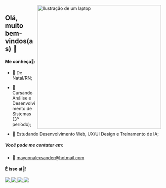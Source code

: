 <img src="https://raw.githubusercontent.com/MicaelliMedeiros/micaellimedeiros/master/image/computer-illustration.png" min-width="400px" max-width="400px" width="400px" align="right" alt="Ilustração de um laptop">

## Olá, muito bem-vindos(as) 👋

#### Me conheça👐:

- 🎯 De Natal/RN;

- 🎯 Cursando Análise e Desenvolvimento de Sistemas (3º período);

- 🎯 Estudando Desenvolvimento Web, UX/UI Design e Treinamento de IA;

##### Você pode me contatar em:
- 📩 mayconalexsander@hotmail.com

#### É isso aí👋!

<p align="left">
  <a href="https://www.linkedin.com/in/mayconalexsander" target="_blank" alt="LinkedIn">
    <img src="https://img.shields.io/badge/-LinkedIn-1C1C1C?style=for-the-badge&logo=inspire&logoColor=1DA1F2"/>
  </a>

  <a href="https://www.figma.com/design/6yytvyP3oeYmfdMnIPGTAS/Meu-Portf%C3%B3lio?m=auto&t=ps0FLtgfcUZi2XnB-1" target="_blank" alt="Figma">
    <img src="https://img.shields.io/badge/-Figma-1C1C1C?style=for-the-badge&logo=figma&logoColor=ff7362"/>
  </a>

  <a href="https://codepen.io/mayconalexsander" target="_blank" alt="Codepen">
    <img src="https://img.shields.io/badge/-Codepen-1C1C1C?style=for-the-badge&logo=Codepen&logoColor=FFFFFF"/>
  </a>
  
  <a href="https://www.instagram.com/maico_alek" target="_blank" alt="Instagram">
    <img src="https://img.shields.io/badge/-Instagram-1C1C1C?style=for-the-badge&logo=instagram&logoColor=FF00FF"/>
  </a>
</p>
